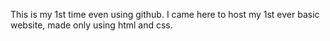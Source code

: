 This is my 1st time even using github. I came here to host my 1st ever basic website, made only using html and css.
